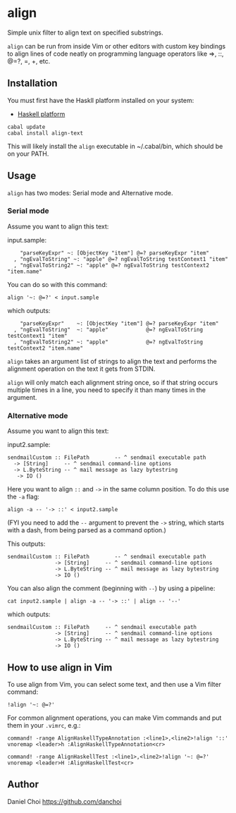 # align

Simple unix filter to align text on specified substrings.

`align` can be run from inside Vim or other editors with custom key bindings to
align lines of code neatly on programming language operators like =>, ::, @=?,
=, +, etc.

## Installation

You must first have the Haskll platform installed on your system:

* [Haskell platform](https://www.haskell.org/platform)

```
cabal update
cabal install align-text
```

This will likely install the `align` executable in ~/.cabal/bin, which should be on your PATH.


## Usage

`align` has two modes: Serial mode and Alternative mode.

### Serial mode

Assume you want to align this text:

input.sample:
```
    "parseKeyExpr" ~: [ObjectKey "item"] @=? parseKeyExpr "item"
  , "ngEvalToString" ~: "apple" @=? ngEvalToString testContext1 "item" 
  , "ngEvalToString2" ~: "apple" @=? ngEvalToString testContext2 "item.name" 
```

You can do so with this command:

    align '~: @=?' < input.sample

which outputs:

```
    "parseKeyExpr"    ~: [ObjectKey "item"] @=? parseKeyExpr "item"
  , "ngEvalToString"  ~: "apple"            @=? ngEvalToString testContext1 "item"
  , "ngEvalToString2" ~: "apple"            @=? ngEvalToString testContext2 "item.name"
```

`align` takes an argument list of strings to align the text and performs
the alignment operation on the text it gets from STDIN.

`align` will only match each alignment string once, so if that string
occurs multiple times in a line, you need to specify it than many times 
in the argument.

### Alternative mode

Assume you want to align this text:

input2.sample:
```
sendmailCustom :: FilePath        -- ^ sendmail executable path
  -> [String]     -- ^ sendmail command-line options
  -> L.ByteString -- ^ mail message as lazy bytestring
   -> IO ()
```

Here you want to align `::` and `->` in the same column position. To
do this use the `-a` flag:

    align -a -- '-> ::' < input2.sample

(FYI you need to add the `--` argument to prevent the `->` string, which starts
with a dash, from being parsed as a command option.)

This outputs:

```
sendmailCustom :: FilePath        -- ^ sendmail executable path
               -> [String]     -- ^ sendmail command-line options
               -> L.ByteString -- ^ mail message as lazy bytestring
               -> IO ()
```

You can also align the comment (beginning with `--`) by using a pipeline:

    cat input2.sample | align -a -- '-> ::' | align -- '--'

which outputs:

```
sendmailCustom :: FilePath     -- ^ sendmail executable path
               -> [String]     -- ^ sendmail command-line options
               -> L.ByteString -- ^ mail message as lazy bytestring
               -> IO ()
```

## How to use align in Vim 

To use align from Vim, you can select some text, and then use a Vim
filter command:

    !align '~: @=?'

For common alignment operations, you can make Vim commands and put them
in your `.vimrc`, e.g.:

```vimscript
command! -range AlignHaskellTypeAnnotation :<line1>,<line2>!align '::'
vnoremap <leader>h :AlignHaskellTypeAnnotation<cr>

command! -range AlignHaskellTest :<line1>,<line2>!align '~: @=?'
vnoremap <leader>H :AlignHaskellTest<cr>

```


## Author

Daniel Choi <https://github.com/danchoi>


